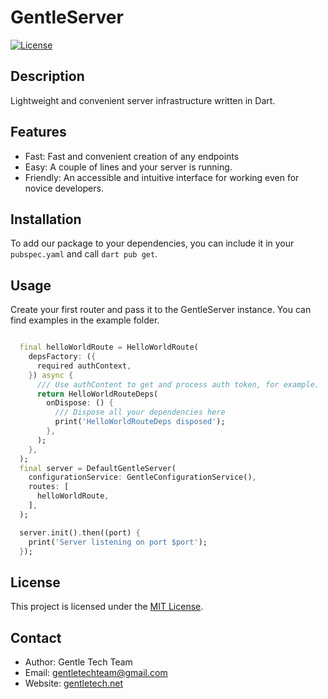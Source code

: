 # GentleServer
[![License](https://img.shields.io/badge/license-MIT-blue.svg)](LICENSE)

## Description

Lightweight and convenient server infrastructure written in Dart.

## Features

- Fast: Fast and convenient creation of any endpoints
- Easy: A couple of lines and your server is running.
- Friendly: An accessible and intuitive interface for working even for novice developers.

## Installation

To add our package to your dependencies, you can include it in your `pubspec.yaml` and call `dart pub get`.

## Usage

Create your first router and pass it to the GentleServer instance. You can find examples in the example folder.

```dart

  final helloWorldRoute = HelloWorldRoute(
    depsFactory: ({
      required authContext,
    }) async {
      /// Use authContent to get and process auth token, for example.
      return HelloWorldRouteDeps(
        onDispose: () {
          /// Dispose all your dependencies here
          print('HelloWorldRouteDeps disposed');
        },
      );
    },
  );
  final server = DefaultGentleServer(
    configurationService: GentleConfigurationService(),
    routes: [
      helloWorldRoute,
    ],
  );

  server.init().then((port) {
    print('Server listening on port $port');
  });

  ```


## License

This project is licensed under the [MIT License](LICENSE).

## Contact

- Author: Gentle Tech Team
- Email: gentletechteam@gmail.com
- Website: [gentletech.net](gentletech.net)

